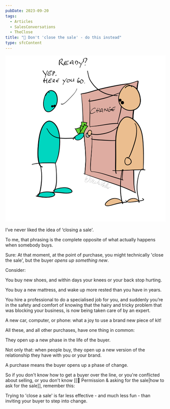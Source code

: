 ```yaml
---
pubDate: 2023-09-20
tags:
  - Articles
  - SalesConversations
  - TheClose
title: "📄 Don't 'close the sale' - do this instead"
type: sfcContent
---
```


![](Media/SalesFlowCoach.app_Don't-close-the-sale-do-this-instead_MartinStellar.png)

I’ve never liked the idea of ‘closing a sale'.

To me, that phrasing is the complete opposite of what actually happens when somebody buys.

Sure: At that moment, at the point of purchase, you might technically 'close the sale', but the buyer *opens up something new*.

Consider:

You buy new shoes, and within days your knees or your back stop hurting.

You buy a new mattress, and wake up more rested than you have in years.

You hire a professional to do a specialised job for you, and suddenly you’re in the safety and comfort of knowing that the hairy and tricky problem that was blocking your business, is now being taken care of by an expert.

A new car, computer, or phone: what a joy to use a brand new piece of kit!

All these, and all other purchases, have one thing in common:

They open up a new phase in the life of the buyer.

Not only that: when people buy, they open up a new version of the relationship they have with you or your brand.

A purchase means the buyer opens up a phase of change.

So if you don't know how to get a buyer over the line, or you're conflicted about selling, or you don't know [[📄 Permission & asking for the sale|how to ask for the sale]], remember this:

Trying to 'close a sale' is far less effective - and much less fun - than inviting your buyer to step into change.
